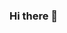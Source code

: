 ### Hi there 👋

<!--
**rafokez/rafokez** is a ✨ _special_ ✨ repository because its `README.md` (this file) appears on your GitHub profile.
📢 Sobre mim
🎓 Me chamo Rafael Almeida, mas devido ao meu apelido "fokes" que significa "focus" (ou foco em português) tenho como nome artístico Raphael Focused, pois representa como eu fui, sou e serei na minha vida inteira.

🎓 Estou ainda cursando Desenvolvimento de Sistemas (D.S) e planejo seguir nesta área para aprofundar meus conhecimentos e variedades na programação. Eu amo ser diferente dos demais e criar ideias novas, e quando isso é posto sobre a mesa, sou o maior especialista no assunto, deixando a mercê do superior ideias variadas e bem trabalhadas, claro, além da capacidade de programação.

🎓 Minha principal área é o Design. Se tem algo que amo fazer, é o design. Claro, sou ótimo nas minhas outras especialidades, mas meu amor verdadeiro é inovar, trazendo assim a essência do Design Digital. Minha aproximação com a programação em si é direta e objetiva, ofuscando a ideia de que sou só mais um na área, e trazendo à tona a sensação única de ser exclusivo e especial.

🎓 No mais, agradeço por ter lido até aqui. Carpe diem.
